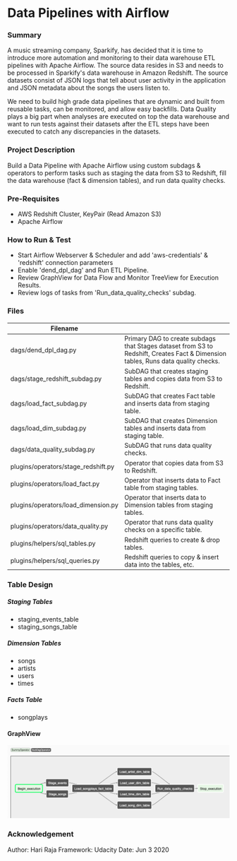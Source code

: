 # Data Pipelines with Airflow

### Summary

A music streaming company, Sparkify, has decided that it is time to introduce more automation and monitoring to their data warehouse ETL pipelines with Apache Airflow. The source data resides in S3 and needs to be processed in Sparkify's data warehouse in Amazon Redshift. The source datasets consist of JSON logs that tell about user activity in the application and JSON metadata about the songs the users listen to.

We need to build high grade data pipelines that are dynamic and built from reusable tasks, can be monitored, and allow easy backfills. Data Quality plays a big part when analyses are executed on top the data warehouse and want to run tests against their datasets after the ETL steps have been executed to catch any discrepancies in the datasets.

### Project Description

Build a Data Pipeline with Apache Airflow using custom subdags & operators  to perform tasks such as staging the data from S3 to Redshift, fill the data warehouse (fact & dimension tables), and run data quality checks.

### Pre-Requisites
* AWS Redshift Cluster, KeyPair (Read Amazon S3)
* Apache Airflow

### How to Run & Test
* Start Airflow Webserver & Scheduler and add 'aws-credentials' & 'redshift' connection parameters
* Enable 'dend_dpl_dag' and Run ETL Pipeline. 
* Review GraphView for Data Flow and Monitor TreeView for Execution Results.
* Review logs of tasks from 'Run_data_quality_checks' subdag.

### Files
| Filename |  |
| ------ | ------ |
| dags/dend_dpl_dag.py | Primary  DAG to create subdags that Stages dataset from S3 to Redshift, Creates Fact & Dimension tables, Runs data quality checks. | 
| dags/stage_redshift_subdag.py | SubDAG that creates staging tables and copies data from S3 to Redshift. | 
| dags/load_fact_subdag.py | SubDAG that creates Fact table and inserts data from staging table. | 
| dags/load_dim_subdag.py | SubDAG that creates Dimension tables and inserts data from staging table. | 
| dags/data_quality_subdag.py | SubDAG that runs data quality checks. | 
| plugins/operators/stage_redshift.py | Operator that copies data from S3 to Redshift. | 
| plugins/operators/load_fact.py | Operator that inserts data to Fact table from staging tables. | 
| plugins/operators/load_dimension.py | Operator that inserts data to Dimension tables from staging tables. | 
| plugins/operators/data_quality.py | Operator that runs data quality checks on a specific table. | 
| plugins/helpers/sql_tables.py | Redshift queries to create & drop tables. | 
| plugins/helpers/sql_queries.py | Redshift queries to copy & insert data into the tables, etc. | 

### Table Design
##### Staging Tables  
- staging_events_table
- staging_songs_table

##### Dimension Tables
- songs
- artists
- users
- times

##### Facts Table
- songplays

#### GraphView

![alt text](graphview.png "GraphView")

### Acknowledgement
Author: Hari Raja
Framework: Udacity
Date: Jun 3 2020
